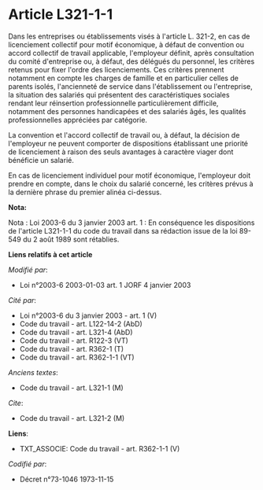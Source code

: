 # Article L321-1-1

Dans les entreprises ou établissements visés à l'article L. 321-2, en cas de licenciement collectif pour motif économique, à
défaut de convention ou accord collectif de travail applicable, l'employeur définit, après consultation du comité
d'entreprise ou, à défaut, des délégués du personnel, les critères retenus pour fixer l'ordre des licenciements. Ces critères
prennent notamment en compte les charges de famille et en particulier celles de parents isolés, l'ancienneté de service dans
l'établissement ou l'entreprise, la situation des salariés qui présentent des caractéristiques sociales rendant leur
réinsertion professionnelle particulièrement difficile, notamment des personnes handicapées et des salariés âgés, les
qualités professionnelles appréciées par catégorie.

La convention et l'accord collectif de travail ou, à défaut, la décision de l'employeur ne peuvent comporter de dispositions
établissant une priorité de licenciement à raison des seuls avantages à caractère viager dont bénéficie un salarié.

En cas de licenciement individuel pour motif économique, l'employeur doit prendre en compte, dans le choix du salarié
concerné, les critères prévus à la dernière phrase du premier alinéa ci-dessus.

**Nota:**

Nota : Loi 2003-6 du 3 janvier 2003 art. 1  : En conséquence les dispositions de l'article L321-1-1 du code du travail dans
sa rédaction issue de la loi 89-549 du 2 août 1989 sont rétablies.

**Liens relatifs à cet article**

_Modifié par_:

  - Loi n°2003-6 2003-01-03 art. 1 JORF 4 janvier 2003

_Cité par_:

  - Loi n°2003-6 du 3 janvier 2003 - art. 1 (V)
  - Code du travail - art. L122-14-2 (AbD)
  - Code du travail - art. L321-4 (AbD)
  - Code du travail - art. R122-3 (VT)
  - Code du travail - art. R362-1 (T)
  - Code du travail - art. R362-1-1 (VT)

_Anciens textes_:

  - Code du travail - art. L321-1 (M)

_Cite_:

  - Code du travail - art. L321-2 (M)

**Liens**:

  - TXT_ASSOCIE: Code du travail - art. R362-1-1 (V)

_Codifié par_:

  - Décret n°73-1046 1973-11-15
